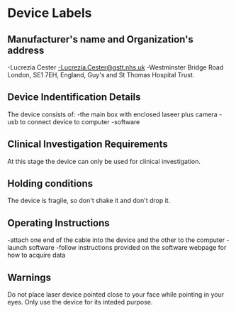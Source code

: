 # Device Labels

## Manufacturer's name and Organization's address
-Lucrezia Cester
-Lucrezia.Cester@gstt.nhs.uk
-Westminster Bridge Road London, SE1 7EH, England, Guy's and St Thomas Hospital Trust.

## Device Indentification Details
The device consists of:
-the main box with enclosed laseer plus camera
-usb to connect device to computer
-software

## Clinical Investigation Requirements
At this stage the device can only be used for clinical investigation.

## Holding conditions
The device is fragile, so don't shake it and don't drop it.

## Operating Instructions
-attach one end of the cable into the device and the other to the computer
-launch software
-follow instructions provided on the software webpage for how to acquire data

## Warnings
Do not place laser device pointed close to your face while pointing in your eyes. Only use the device for its inteded purpose.
